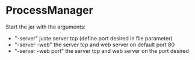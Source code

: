 # ProcessManager

Start the jar with the arguments:
- "-server" juste server tcp (define port desired in file parameter)
- "-server -web" the server tcp and web server on default port 80
- "-server -web port" the server tcp and web server on the port desired
